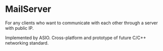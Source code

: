 # MailServer
For any clients who want to communicate with each other through a server with public IP. 

Implemented by ASIO. Cross-platform and prototype of future C/C++ networking standard.
